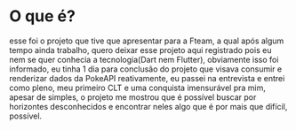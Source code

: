 # O que é?
esse foi o projeto que tive que apresentar para a Fteam, a qual após algum tempo ainda trabalho, quero deixar esse projeto aqui registrado pois eu nem se quer conhecia a tecnologia(Dart nem Flutter), obviamente isso foi informado, eu tinha 1 dia para conclusão do projeto que visava consumir e renderizar dados da PokeAPI reativamente, eu passei na entrevista e entrei como pleno, meu primeiro CLT e uma conquista imensurável pra mim, apesar de simples, o projeto me mostrou que é possível buscar por horizontes desconhecidos e encontrar neles algo que é por mais que difícil, possível.
